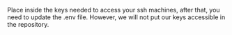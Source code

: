 Place inside the keys needed to access your ssh machines, after that, you need to update the .env file. However, we will not put our keys accessible in the repository.
